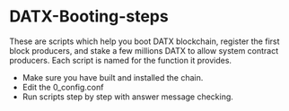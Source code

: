 # DATX-Booting-steps  

These are scripts which help you boot DATX blockchain, register the first block producers, and stake a few millions DATX to allow system contract producers. Each script is named for the function it provides.

- Make sure you have built and installed the chain. 
- Edit the 0_config.conf 
- Run scripts step by step with answer message checking.